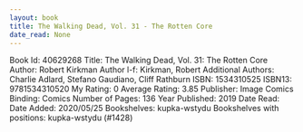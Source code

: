 ```yaml
---
layout: book
title: The Walking Dead, Vol. 31 - The Rotten Core
date_read: None
---
```


Book Id: 40629268
Title: The Walking Dead, Vol. 31: The Rotten Core
Author: Robert Kirkman
Author l-f: Kirkman, Robert
Additional Authors: Charlie Adlard, Stefano Gaudiano, Cliff Rathburn
ISBN: 1534310525
ISBN13: 9781534310520
My Rating: 0
Average Rating: 3.85
Publisher: Image Comics
Binding: Comics
Number of Pages: 136
Year Published: 2019
Date Read: 
Date Added: 2020/05/25
Bookshelves: kupka-wstydu
Bookshelves with positions: kupka-wstydu (#1428)

